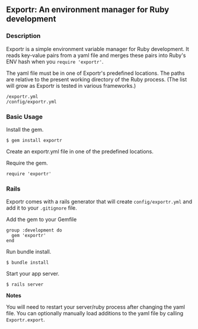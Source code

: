 ## Exportr: An environment manager for Ruby development

### Description

Exportr is a simple environment variable manager for Ruby development. It reads key-value pairs from a yaml file and merges these pairs into Ruby's ENV hash when you `require 'exportr'`.

The yaml file must be in one of Exportr's predefined locations. The paths are relative to the present working directory of the Ruby process. (The list will grow as Exportr is tested in various frameworks.)

```
/exportr.yml
/config/exportr.yml
```

### Basic Usage

Install the gem.

`$ gem install exportr`

Create an exportr.yml file in one of the predefined locations.

Require the gem.

`require 'exportr'`

### Rails

Exportr comes with a rails generator that will create `config/exportr.yml` and add it to your `.gitignore` file.

Add the gem to your Gemfile

```
group :development do
  gem 'exportr'
end   
```

Run bundle install.

`$ bundle install`

Start your app server. 

`$ rails server`

**Notes**

You will need to restart your server/ruby process after changing the yaml file. You can optionally manually load additions to the yaml file by calling `Exportr.export`.








